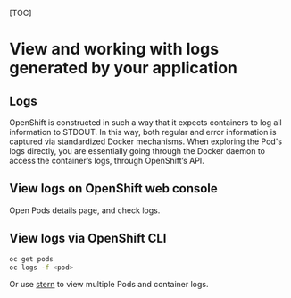 [TOC]

# View and working with logs generated by your application


## Logs

OpenShift is constructed in such a way that it expects containers to log all information to STDOUT. In this way, both regular and error information is captured via standardized Docker mechanisms. When exploring the Pod's logs directly, you are essentially going through the Docker daemon to access the container’s logs, through OpenShift’s API.

## View logs on OpenShift web console

Open Pods details page, and check logs.

## View logs via OpenShift CLI

```bash
oc get pods
oc logs -f <pod>
```

Or use [stern](https://github.com/wercker/stern) to view multiple Pods and container logs.
